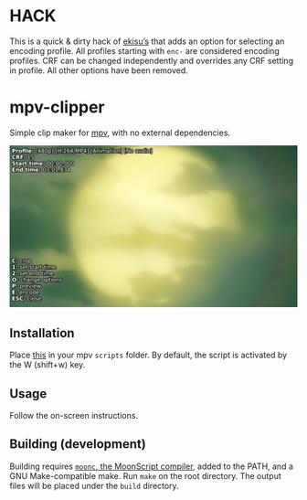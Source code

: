 # HACK

This is a quick & dirty hack of [ekisu’s][mpv-webm] that adds an option for selecting an encoding profile. All profiles starting with `enc-` are considered encoding profiles. CRF can be changed independently and overrides any CRF setting in profile. All other options have been removed.

# mpv-clipper
Simple clip maker for [mpv][mpv], with no external dependencies.

![sample](/img/sample.png)

## Installation
Place [this][build] in your mpv `scripts` folder. By default, the script is activated by the W (shift+w) key.

## Usage
Follow the on-screen instructions.

## Building (development)
Building requires [`moonc`, the MoonScript compiler][moonscript], added to the PATH, and a GNU Make-compatible make. Run `make` on the root directory. The output files will be placed under the `build` directory.

[build]: https://raw.githubusercontent.com/Igetin/mpv-webm/master/build/webm.lua
[mpv]: https://mpv.io
[mpv-webm]: https://github.com/ekisu/mpv-webm
[moonscript]: https://moonscript.org
